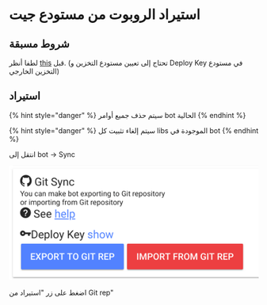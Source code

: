 # استيراد الروبوت من مستودع جيت

## شروط مسبقة

لطفا أنظر 
[this](https://help.bots.business/git#requirements)
 قبل. \(تحتاج إلى تعيين مستودع التخزين و Deploy Key في مستودع التخزين الخارجي\)

## استيراد

{% hint style="danger" %}
سيتم حذف جميع أوامر bot الحالية
{% endhint %}

{% hint style="danger" %}
سيتم إلغاء تثبيت كل libs الموجودة في bot
{% endhint %}

انتقل إلى bot -> Sync

![](../.gitbook/assets/image%20%2849%29.png)

اضغط على زر "استيراد من Git rep"



